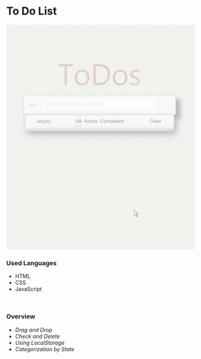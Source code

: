 <h1>
	To Do List
</h1>


<img src="https://github.com/Jaster25/ToDoApp/blob/master/2.0/images/todoApp.gif" width="500" height="594" />

<br>

### Used Languages

- HTML
- CSS
- JavaScript

<br>

### Overview

- *Drag and Drop*
- *Check and Delete*
- *Using LocalStorage*
- *Categorization by State*

